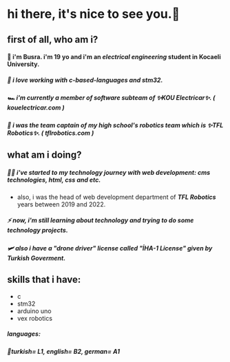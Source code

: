 # hi there, it's nice to see you.👋
## first of all, who am i?

#### 🌱 i'm Busra. i'm 19 yo and i'm an <b><i>electrical engineering</b> </i> student in Kocaeli University.
##### 🥵 i love working with <b><i>c-based-languages</i></b> and <b><i>stm32</i></b>. 
##### 🏎️ i'm currently a member of software subteam of ✨KOU Electricar✨. ( kouelectricar.com )
##### 💜 i was the team captain of my high school's robotics team which is ✨TFL Robotics✨. ( tflrobotics.com )

## what am i doing?

##### 👩‍💻 i've started to <i>my technology journey</i> with web development: cms technologies, html, css and etc.
- also, i was the head of web development department of <b><i>TFL Robotics</i></b> years between 2019 and 2022.
##### ⚡ now, i'm still learning about technology and trying to do some technology projects.
##### 🛩️ also i have a "drone driver" license called "İHA-1 License" given by Turkish Goverment.

## skills that i have:
- c
- stm32 
- arduino uno
- vex robotics 

#####  languages:
#####  👾turkish= L1, english= B2, german= A1
